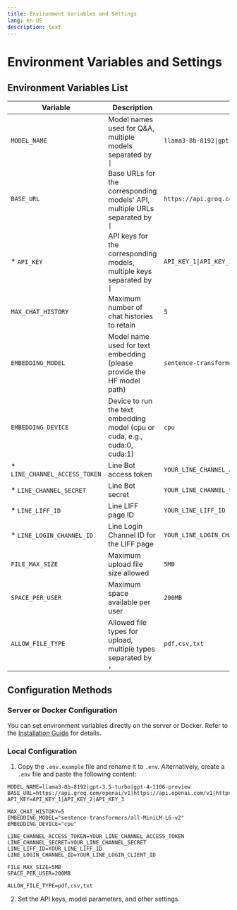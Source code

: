 ```yaml
---
title: Environment Variables and Settings
lang: en-US
description: text
---
```


# Environment Variables and Settings

## Environment Variables List

| Variable | Description | Default Value |
|----------|-------------|---------------|
| `MODEL_NAME` | Model names used for Q&A, multiple models separated by `\|` | `llama3-8b-8192\|gpt-3.5-turbo\|gpt-4-1106-preview` |
| `BASE_URL` | Base URLs for the corresponding models' API, multiple URLs separated by `\|` | `https://api.groq.com/openai/v1\|https://api.openai.com/v1\|https://api.openai.com/v1` |
| * `API_KEY` | API keys for the corresponding models, multiple keys separated by `\|` | `API_KEY_1\|API_KEY_2\|API_KEY_3` |
| `MAX_CHAT_HISTORY` | Maximum number of chat histories to retain | `5` |
| `EMBEDDING_MODEL` | Model name used for text embedding (please provide the HF model path) | `sentence-transformers/all-MiniLM-L6-v2` |
| `EMBEDDING_DEVICE` | Device to run the text embedding model (cpu or cuda, e.g., cuda:0, cuda:1) | `cpu` |
| * `LINE_CHANNEL_ACCESS_TOKEN` | Line Bot access token | `YOUR_LINE_CHANNEL_ACCESS_TOKEN` |
| * `LINE_CHANNEL_SECRET` | Line Bot secret | `YOUR_LINE_CHANNEL_SECRET` |
| * `LINE_LIFF_ID` | Line LIFF page ID | `YOUR_LINE_LIFF_ID` |
| * `LINE_LOGIN_CHANNEL_ID` | Line Login Channel ID for the LIFF page | `YOUR_LINE_LOGIN_CHANNEL_ID` |
| `FILE_MAX_SIZE` | Maximum upload file size allowed | `5MB` |
| `SPACE_PER_USER` | Maximum space available per user | `200MB` |
| `ALLOW_FILE_TYPE` | Allowed file types for upload, multiple types separated by `,` | `pdf,csv,txt` |

## Configuration Methods

### Server or Docker Configuration

You can set environment variables directly on the server or Docker. Refer to the [Installation Guide](./installation.md) for details.

### Local Configuration

1. Copy the `.env.example` file and rename it to `.env`.
   Alternatively, create a `.env` file and paste the following content:

```env
MODEL_NAME=llama3-8b-8192|gpt-3.5-turbo|gpt-4-1106-preview
BASE_URL=https://api.groq.com/openai/v1|https://api.openai.com/v1|https://api.openai.com/v1
API_KEY=API_KEY_1|API_KEY_2|API_KEY_3

MAX_CHAT_HISTORY=5
EMBEDDING_MODEL="sentence-transformers/all-MiniLM-L6-v2"
EMBEDDING_DEVICE="cpu"

LINE_CHANNEL_ACCESS_TOKEN=YOUR_LINE_CHANNEL_ACCESS_TOKEN
LINE_CHANNEL_SECRET=YOUR_LINE_CHANNEL_SECRET
LINE_LIFF_ID=YOUR_LINE_LIFF_ID
LINE_LOGIN_CHANNEL_ID=YOUR_LINE_LOGIN_CLIENT_ID

FILE_MAX_SIZE=5MB
SPACE_PER_USER=200MB

ALLOW_FILE_TYPE=pdf,csv,txt
```

2. Set the API keys, model parameters, and other settings.
